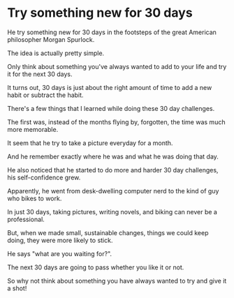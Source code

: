 # Try something new for 30 days

He try something new for 30 days in the footsteps of the great American philosopher Morgan Spurlock.

The idea is actually pretty simple.

Only think about something you've always wanted to add to your life and try it for the next 30 days.

It turns out, 30 days is just about the right amount of time to add a new habit or subtract the habit.

There's a few things that I learned while doing these 30 day challenges.

The first was, instead of the months flying by, forgotten, the time was much more memorable.

It seem that he try to take a picture everyday for a month.

And he remember exactly where he was and what he was doing that day.

He also noticed that he started to do more and harder 30 day challenges, his self-confidence grew.

Apparently, he went from desk-dwelling computer nerd to the kind of guy who bikes to work.

In just 30 days, taking pictures, writing novels, and biking can never be a professional.

But, when we made small, sustainable changes, things we could keep doing, they were more likely to stick.

He says "what are you waiting for?".

The next 30 days are going to pass whether you like it or not.

So why not think about something you have always wanted to try and give it a shot!
